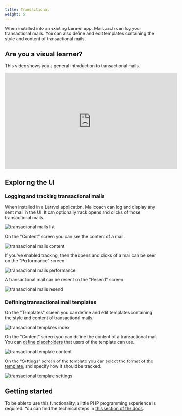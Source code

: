 ```yaml
---
title: Transactional
weight: 5
---
```


When installed into an existing Laravel app, Mailcoach can log your transactional mails. You can also define and edit templates containing the style and content of transactional mails.

## Are you a visual learner?

This video shows you a general introduction to transactional mails.

<iframe width="560" height="315" src="https://www.youtube.com/embed/cIhwpGCrhMg" title="YouTube video player" frameborder="0" allow="accelerometer; autoplay; clipboard-write; encrypted-media; gyroscope; picture-in-picture" allowfullscreen></iframe>

## Exploring the UI

### Logging and tracking transactional mails

When installed in a Laravel application, Mailcoach can log and display any sent mail in the UI.  It can optionally track opens and clicks of those transactional mails.

![transactional mails list](/docs/laravel-mailcoach/v5/images/transactional/index.png)

On the "Content" screen you can see the content of a mail.

![transactional mails content](/docs/laravel-mailcoach/v5/images/transactional/content.png)

If you've enabled tracking, then the opens and clicks of a mail can be seen on the "Performance" screen.

![transactional mails performance](/docs/laravel-mailcoach/v5/images/transactional/performance.png)

A transactional mail can be resent on the "Resend" screen.

![transactional mails resend](/docs/laravel-mailcoach/v5/images/transactional/resend.png)

### Defining transactional mail templates

On the "Templates" screen you can define and edit templates containing the style and content of transactional mails.

![transactional templates index](/docs/laravel-mailcoach/v5/images/transactional/templates-index.png)

On the "Content" screen you can define the content of a transactional mail. You can [define placeholders](/docs/laravel-mailcoach/v5/transactional-mails/using-templates#using-replacers) that users of the template can use.

![transactional template content](/docs/laravel-mailcoach/v5/images/transactional/template-content.png)

On the "Settings" screen of the template you can select the [format of the template](https://spatie.be/docs/laravel-mailcoach/v5/transactional-mails/using-templates#using-template-types), and specify how it should be tracked.

![transactional template settings](/docs/laravel-mailcoach/v5/images/transactional/template-content.png)

## Getting started

To be able to use this functionality, a little PHP programming experience is required. You can find the technical steps in [this section of the docs](https://spatie.be/docs/laravel-mailcoach/v5/transactional-mails/logging-transactional-mails).
